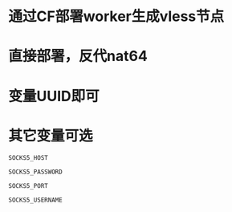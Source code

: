 # 通过CF部署worker生成vless节点
# 直接部署，反代nat64
# 变量UUID即可
# 其它变量可选
 ```
SOCKS5_HOST
```
```
SOCKS5_PASSWORD
```
```
SOCKS5_PORT
```
```
SOCKS5_USERNAME
```
